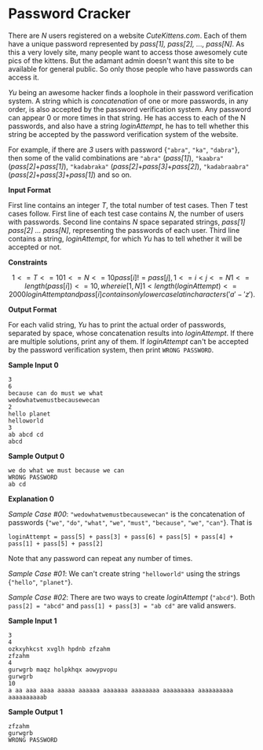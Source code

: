 # Password Cracker

There are *N* users registered on a website *CuteKittens.com*. Each of them have a unique password
represented by *pass[1], pass[2], ..., pass[N]*. As this a very lovely site, many people want to access those
awesomely cute pics of the kittens. But the adamant admin doesn't want this site to be available for
general public. So only those people who have passwords can access it.

*Yu* being an awesome hacker finds a loophole in their password verification system. A string which is
*concatenation* of one or more passwords, in any order, is also accepted by the password verification
system. Any password can appear 0 or more times in that string. He has access to each of the N
passwords, and also have a string *loginAttempt*, he has to tell whether this string be accepted by the
password verification system of the website.

For example, if there are *3* users with password {`"abra"`, `"ka"`, `"dabra"`}, then some of the valid
combinations are `"abra"` (*pass[1]*), `"kaabra"` (*pass[2]*+*pass[1]*), `"kadabraka"` (*pass[2]*+*pass[3]*+*pass[2]*),
`"kadabraabra"` (*pass[2]*+*pass[3]*+*pass[1]*) and so on.

**Input Format**

First line contains an integer *T*, the total number of test cases. Then *T* test cases follow.
First line of each test case contains *N*, the number of users with passwords. Second line contains *N* space
separated strings, *pass[1] pass[2] ... pass[N]*, representing the passwords of each user. Third line contains
a string, *loginAttempt*, for which *Yu* has to tell whether it will be accepted or not.

**Constraints**
```math
1 <= T <= 10
1 <= N <= 10
pass[i] != pass[j], 1 <=i < j <= N
1 <= length(pass[i]) <= 10, where i e [1, N]
1 < length(loginAttempt) <= 2000
loginAttempt and pass[i] contains only lowercase latin characters ('a'-'z').
```
**Output Format**

For each valid string, *Yu* has to print the actual order of passwords, separated by space, whose
concatenation results into *loginAttempt*. If there are multiple solutions, print any of them. If *loginAttempt*
can't be accepted by the password verification system, then print `WRONG PASSWORD`.

**Sample Input 0**

```
3
6
because can do must we what
wedowhatwemustbecausewecan
2
hello planet
helloworld
3
ab abcd cd
abcd
```
**Sample Output 0**

```
we do what we must because we can
WRONG PASSWORD
ab cd
```

**Explanation 0**

*Sample Case #00*: `"wedowhatwemustbecausewecan"` is the concatenation of passwords {`"we"`, `"do"`,
`"what"`, `"we"`, `"must"`, `"because"`, `"we"`, `"can"`}. That is

```
loginAttempt = pass[5] + pass[3] + pass[6] + pass[5] + pass[4] + pass[1] + pass[5] + pass[2]
```
Note that any password can repeat any number of times.

*Sample Case #01*: We can't create string `"helloworld"` using the strings {`"hello"`, `"planet"`}.

*Sample Case #02*: There are two ways to create *loginAttempt* (`"abcd"`). Both `pass[2] = "abcd"` and
`pass[1] + pass[3] = "ab cd"` are valid answers.

**Sample Input 1**

```
3
4
ozkxyhkcst xvglh hpdnb zfzahm
zfzahm
4
gurwgrb maqz holpkhqx aowypvopu
gurwgrb
10
a aa aaa aaaa aaaaa aaaaaa aaaaaaa aaaaaaaa aaaaaaaaa aaaaaaaaaa
aaaaaaaaaab
```
**Sample Output 1**

```
zfzahm
gurwgrb
WRONG PASSWORD
```


